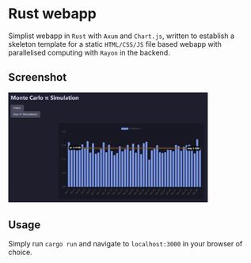# Rust webapp
Simplist webapp in `Rust` with `Axum` and `Chart.js`, written to establish a skeleton template for a static `HTML/CSS/JS` file based webapp with parallelised computing with `Rayon` in the backend.

## Screenshot
<img src="Screenshot.png" alt="Screenshot" style="width: 80%;" />

## Usage
Simply run `cargo run` and navigate to `localhost:3000` in your browser of choice.